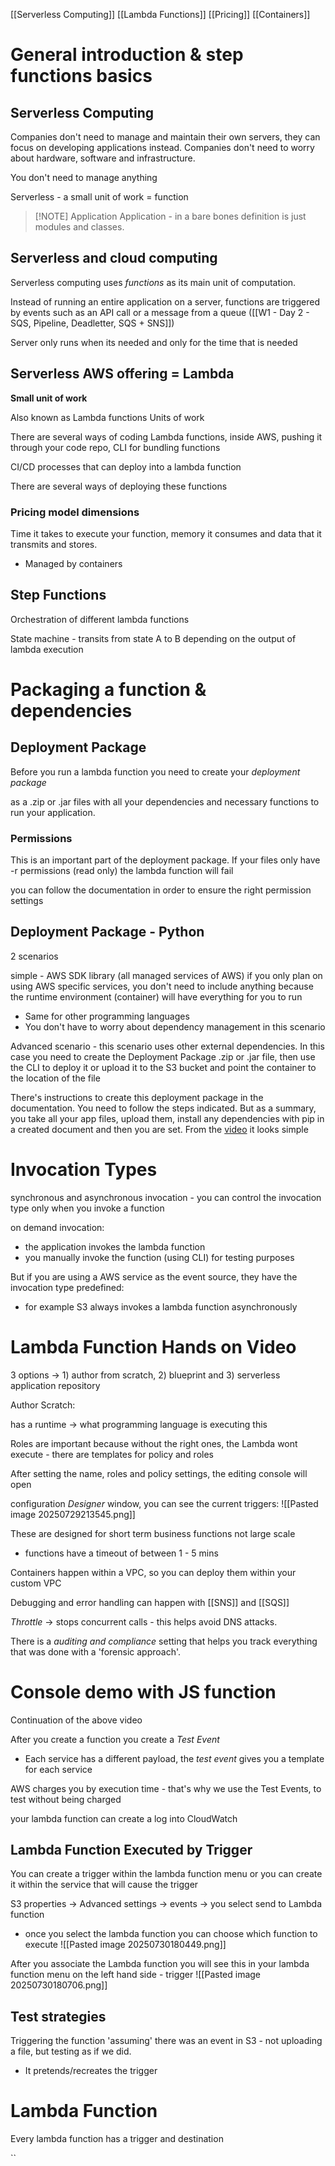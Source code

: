[[Serverless Computing]] [[Lambda Functions]] [[Pricing]] [[Containers]] 

# General introduction & step functions basics
## Serverless Computing
Companies don't need to manage and maintain their own servers, they can focus on developing applications instead. Companies don't need to worry about hardware, software and infrastructure. 

You don't need to manage anything 

Serverless - a small unit of work = function

> [!NOTE] Application
>Application - in a bare bones definition is just modules and classes.

## Serverless and cloud computing 
Serverless computing uses *functions* as its main unit of computation. 

Instead of running an entire application on a server, functions are triggered by events such as an API call or a message from a queue ([[W1 - Day 2 - SQS, Pipeline, Deadletter, SQS + SNS]])

Server only runs when its needed and only for the time that is needed


## Serverless AWS offering = Lambda 
**Small unit of work**

Also known as Lambda functions
Units of work 

There are several ways of coding Lambda functions, inside AWS, pushing it through your code repo, CLI for bundling functions

CI/CD processes that can deploy into a lambda function

There are several ways of deploying these functions

### Pricing model dimensions
Time it takes to execute your function, memory it consumes and data that it transmits and stores. 
- Managed by containers

## Step Functions
Orchestration of different lambda functions

State machine - transits from state A to B depending on the output of lambda execution

# Packaging a function & dependencies
## Deployment Package 
Before you run a lambda function you need to create your *deployment package*

as a .zip or .jar files with all your dependencies and necessary functions to run your application.

### Permissions
This is an important part of the deployment package. If your files only have -r permissions (read only) the lambda function will fail

you can follow the documentation in order to ensure the right permission settings

## Deployment Package - Python
2 scenarios 

simple - AWS SDK library (all managed services of AWS) if you only plan on using AWS specific services, you don't need to include anything because the runtime environment (container) will have everything for you to run 
- Same for other programming languages 
- You don't have to worry about dependency management in this scenario 

Advanced scenario - this scenario uses other external dependencies. In this case you need to create the Deployment Package .zip or .jar file, then use the CLI to deploy it or upload it to the S3 bucket and point the container to the location of the file 

There's instructions to create this deployment package in the documentation. You need to follow the steps indicated. But as a summary, you take all your app files, upload them, install any dependencies with pip in a created document and then you are set. From the [video](https://olympus.mygreatlearning.com/courses/132234/modules/items/7456664?pb_id=19113) it looks simple 

# Invocation Types
synchronous and asynchronous invocation - you can control the invocation type only when you invoke a function 

on demand invocation:
- the application invokes the lambda function
- you manually invoke the function (using CLI) for testing purposes

But if you are using a AWS service as the event source, they have the invocation type predefined:
- for example S3 always invokes a lambda function asynchronously 

# Lambda Function Hands on Video

3 options -> 1) author from scratch, 2) blueprint and 3) serverless application repository 

Author Scratch: 

has a runtime -> what programming language is executing this 

Roles are important because without the right ones, the Lambda wont execute - there are templates for policy and roles 

After setting the name, roles and policy settings, the editing console will open

configuration *Designer* window, you can see the current triggers:
![[Pasted image 20250729213545.png]]


These are designed for short term business functions not large scale
- functions have a timeout of between 1 - 5 mins 

Containers happen within a VPC, so you can deploy them within your custom VPC 

Debugging and error handling can happen with [[SNS]] and [[SQS]]

*Throttle* -> stops concurrent calls - this helps avoid DNS attacks. 

There is a *auditing and compliance* setting that helps you track everything that was done with a 'forensic approach'.

# Console demo with JS function

Continuation of the above video

After you create a function you create a *Test Event* 
- Each service has a different payload, the *test event* gives you a template for each service 

AWS charges you by execution time - that's why we use the Test Events, to test without being charged 


your lambda function can create a log into CloudWatch 


## Lambda Function Executed by Trigger
You can create a trigger within the lambda function menu or you can create it within the service that will cause the trigger

S3 properties -> Advanced settings -> events -> you select send to Lambda function
- once you select the lambda function you can choose which function to execute 
![[Pasted image 20250730180449.png]]

After you associate the Lambda function you will see this in your lambda function menu on the left hand side - trigger 
![[Pasted image 20250730180706.png]]


## Test strategies
Triggering the function 'assuming' there was an event in S3 - not uploading a file, but testing as if we did.
- It pretends/recreates the trigger


# Lambda Function
Every lambda function has a trigger and destination 

``